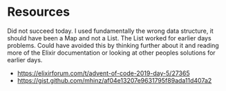 # Resources

Did not succeed today. I used fundamentally the wrong data structure, it should have been a Map and not a List. The List worked for earlier days problems. Could have avoided this by thinking further about it and reading more of the Elixir documentation or looking at other peoples solutions for earlier days.

- https://elixirforum.com/t/advent-of-code-2019-day-5/27365
- https://gist.github.com/mhinz/af04e13207e9631795f89ada11d407a2

